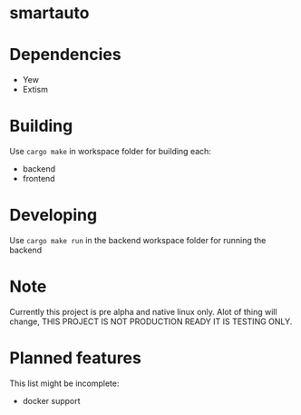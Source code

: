 # smartauto

# Dependencies
 - Yew
 - Extism

# Building
Use `cargo make` in workspace folder for building each:
 - backend
 - frontend

# Developing
Use `cargo make run` in the backend workspace folder for running the backend

# Note
Currently this project is pre alpha and native linux only.
Alot of thing will change, THIS PROJECT IS NOT PRODUCTION READY IT IS TESTING ONLY.


# Planned features
This list might be incomplete:
 - docker support
